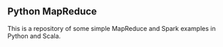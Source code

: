 ## Python MapReduce
This is a repository of some simple MapReduce and Spark examples in Python and Scala.  
